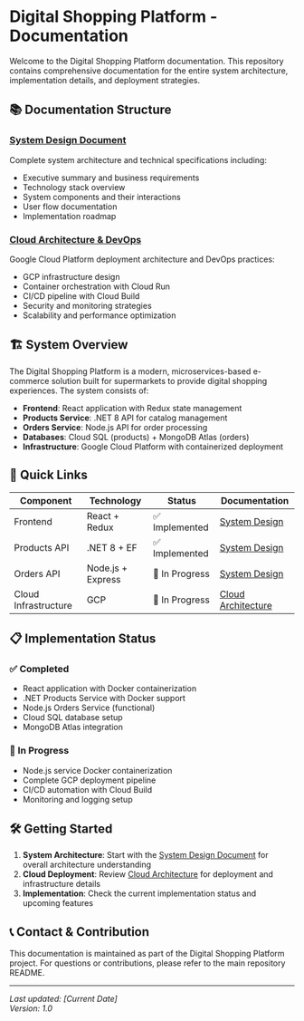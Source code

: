 # Digital Shopping Platform - Documentation

Welcome to the Digital Shopping Platform documentation. This repository contains comprehensive documentation for the entire system architecture, implementation details, and deployment strategies.

## 📚 Documentation Structure

### [System Design Document](./system-design.md)
Complete system architecture and technical specifications including:
- Executive summary and business requirements
- Technology stack overview
- System components and their interactions
- User flow documentation
- Implementation roadmap

### [Cloud Architecture & DevOps](./cloud-architecture.md)
Google Cloud Platform deployment architecture and DevOps practices:
- GCP infrastructure design
- Container orchestration with Cloud Run
- CI/CD pipeline with Cloud Build
- Security and monitoring strategies
- Scalability and performance optimization

## 🏗️ System Overview

The Digital Shopping Platform is a modern, microservices-based e-commerce solution built for supermarkets to provide digital shopping experiences. The system consists of:

- **Frontend**: React application with Redux state management
- **Products Service**: .NET 8 API for catalog management
- **Orders Service**: Node.js API for order processing
- **Databases**: Cloud SQL (products) + MongoDB Atlas (orders)
- **Infrastructure**: Google Cloud Platform with containerized deployment

## 🚀 Quick Links

| Component | Technology | Status | Documentation |
|-----------|------------|---------|---------------|
| Frontend | React + Redux | ✅ Implemented | [System Design](./system-design.md#client-application-react--redux) |
| Products API | .NET 8 + EF | ✅ Implemented | [System Design](./system-design.md#products-service-net-8) |
| Orders API | Node.js + Express | 🔄 In Progress | [System Design](./system-design.md#orders-service-nodejs) |
| Cloud Infrastructure | GCP | 🔄 In Progress | [Cloud Architecture](./cloud-architecture.md) |

## 📋 Implementation Status

### ✅ Completed
- React application with Docker containerization
- .NET Products Service with Docker support
- Node.js Orders Service (functional)
- Cloud SQL database setup
- MongoDB Atlas integration

### 🔄 In Progress
- Node.js service Docker containerization
- Complete GCP deployment pipeline
- CI/CD automation with Cloud Build
- Monitoring and logging setup

## 🛠️ Getting Started

1. **System Architecture**: Start with the [System Design Document](./system-design.md) for overall architecture understanding
2. **Cloud Deployment**: Review [Cloud Architecture](./cloud-architecture.md) for deployment and infrastructure details
3. **Implementation**: Check the current implementation status and upcoming features

## 📞 Contact & Contribution

This documentation is maintained as part of the Digital Shopping Platform project. For questions or contributions, please refer to the main repository README.

---

*Last updated: [Current Date]*  
*Version: 1.0*